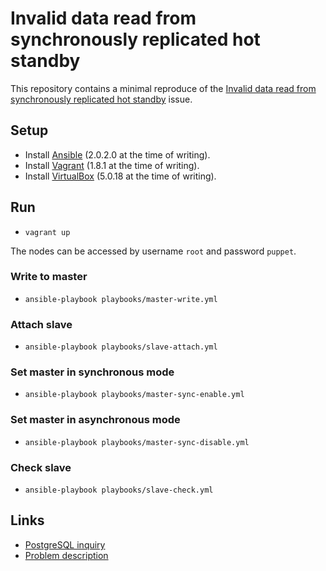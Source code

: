 # Invalid data read from synchronously replicated hot standby

This repository contains a minimal reproduce of the [Invalid data read from synchronously replicated hot standby](http://www.postgresql.org/message-id/OF432D0315.B1FA563D-ONC1257F9C.002AC170-C1257F9C.002C6CD1@schneider-electric.com) issue.

## Setup

- Install [Ansible](https://docs.ansible.com/ansible/intro_installation.html) (2.0.2.0 at the time of writing).
- Install [Vagrant](https://www.vagrantup.com/downloads.html) (1.8.1 at the time of writing).
- Install [VirtualBox](https://www.virtualbox.org/wiki/Downloads) (5.0.18 at the time of writing).

## Run

- `vagrant up`

The nodes can be accessed by username `root` and password `puppet`.

### Write to master

- `ansible-playbook playbooks/master-write.yml`

### Attach slave

- `ansible-playbook playbooks/slave-attach.yml`

### Set master in synchronous mode

- `ansible-playbook playbooks/master-sync-enable.yml`

### Set master in asynchronous mode

- `ansible-playbook playbooks/master-sync-disable.yml`

### Check slave

- `ansible-playbook playbooks/slave-check.yml`

## Links

- [PostgreSQL inquiry](http://www.postgresql.org/message-id/OF432D0315.B1FA563D-ONC1257F9C.002AC170-C1257F9C.002C6CD1@schneider-electric.com)
- [Problem description](https://docs.google.com/document/d/1MuX8rq1gKw_WZ-HVflqxFslvXNTRGKa77A4NHto4ue0/edit?usp=sharing)
